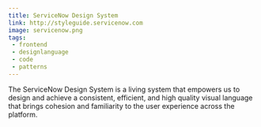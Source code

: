 ```yaml
---
title: ServiceNow Design System
link: http://styleguide.servicenow.com
image: servicenow.png
tags:
 - frontend
 - designlanguage
 - code
 - patterns
---
```


The ServiceNow Design System is a living system that empowers us to design and achieve a consistent, efficient, and high quality visual language that brings cohesion and familiarity to the user experience across the platform.
